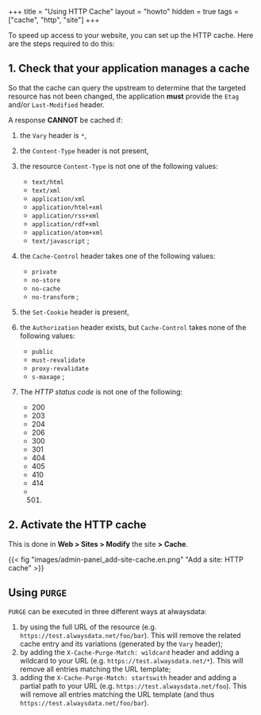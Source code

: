 +++
title = "Using HTTP Cache"
layout = "howto"
hidden = true
tags = ["cache", "http", "site"]
+++

To speed up access to your website, you can set up the HTTP cache. Here are the steps required to do this:

## 1. Check that your application manages a cache

So that the cache can query the upstream to determine that the targeted
resource has not been changed, the application **must** provide the
`Etag` and/or `Last-Modified` header.

A response **CANNOT** be cached if:
1.  the `Vary` header is `*`,
2.  the `Content-Type` header is not present,
3.  the resource `Content-Type` is not one of the following values:
    - `text/html`
    - `text/xml`
    - `application/xml`
    - `application/html+xml`
    - `application/rss+xml`
    - `application/rdf+xml`
    - `application/atom+xml`
    - `text/javascript` ;
4.  the `Cache-Control` header takes one of the following values:
    - `private`
    - `no-store`
    - `no-cache`
    - `no-transform` ;
5.  the `Set-Cookie` header is present,
6.  the `Authorization` header exists, but `Cache-Control` takes none of
    the following values:
    - `public`
    - `must-revalidate`
    - `proxy-revalidate`
    - `s-maxage` ;

7.  The *HTTP status code* is not one of the following:
    - 200
    - 203
    - 204
    - 206
    - 300
    - 301
    - 404
    - 405
    - 410
    - 414
    - 501.

## 2. Activate the HTTP cache

This is done in **Web > Sites > Modify** the site **> Cache**.

{{< fig "images/admin-panel_add-site-cache.en.png" "Add a site: HTTP cache" >}}

## Using `PURGE`

`PURGE` can be executed in three different ways at alwaysdata:

1. by using the full URL of the resource (e.g. `https://test.alwaysdata.net/foo/bar`). This will remove the related cache entry and its variations (generated by the `Vary` header);
2. by adding the `X-Cache-Purge-Match: wildcard` header and adding a wildcard to your URL (e.g. `https://test.alwaysdata.net/*`). This will remove all entries matching the URL template;
3. adding the `X-Cache-Purge-Match: startswith` header and adding a partial path to your URL (e.g. `https://test.alwaysdata.net/foo`). This will remove all entries matching the URL template (and thus `https://test.alwaysdata.net/foo/bar`).
